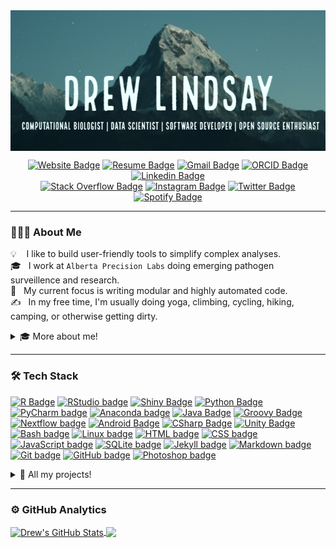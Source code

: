 <div align="center">

<img align="center" src="/images/header.png" alt="Drew's GitHub Stats" height="225"/>  

[![Website Badge](https://img.shields.io/badge/Website-6F8FAF?style=plastic&logoColor=white&logo=AIOHTTP)](https://knacko.github.io/)
[![Resume Badge](https://img.shields.io/badge/Resume\\CV-6332F6?style=plastic&logoColor=white&logo=Textpattern)](https://knacko.github.io/)
[![Gmail Badge](https://img.shields.io/badge/Gmail-D14836?style=plastic&logo=gmail&logoColor=white)](mailto:andr.lindsay@gmail.com)
[![ORCID Badge](https://img.shields.io/badge/-ORCID-yellowgreen?style=plastic&logo=orcid&logoColor=white)](https://orcid.org/0000-0001-6607-5812/)
[![Linkedin Badge](https://img.shields.io/badge/-LinkedIn-blue?style=plastic&logo=Linkedin&logoColor=white)](https://www.linkedin.com/in/nerdyaswild/)  
[![Stack Overflow Badge](https://img.shields.io/badge/StackOverflow-F47F24?style=plastic&logo=stackoverflow&logoColor=white)](https://stackoverflow.com/users/1451667/nerdyaswild)
[![Instagram Badge](https://img.shields.io/badge/Instagram-b610b0?style=plastic&logo=instagram&logoColor=white)](https://instagram.com/nerdyaswild)
[![Twitter Badge](https://img.shields.io/badge/Twitter-1DA1F2?style=plastic&logo=twitter&logoColor=white)](https://twitter.com/nerdyaswild)
[![Spotify Badge](https://img.shields.io/badge/Spotify-1DB954?style=plastic&logo=spotify&logoColor=white)](https://open.spotify.com/user/o8jkslw1ca3xo412kmsgghg5i?si=e30598946d104ba0)
<!--[![Hits Badge](https://shields-io-visitor-counter.herokuapp.com/badge?page=knacko.knacko&logo=GitHub&logoColor=FFFFFF&label=&labelColor=9b0d14&color=9b0d14&style=plastic)](https://github.com/ESKYoung/shields-io-visitor-counter) -->

<!-- ![](https://komarev.com/ghpvc/?username=knacko) -->
<!-- [![Kaggle Badge](https://img.shields.io/badge/Kaggle-20BEFF?style=flat&logo=kaggle&logoColor=white)](https://www.kaggle.com/nerdyaswild) -->

</div>

---

### 👨🏻‍💻 About Me

💡 &nbsp;&nbsp;&nbsp;I like to build user-friendly tools to simplify complex analyses.\
🎓 &nbsp;&nbsp;I work at `Alberta Precision Labs` doing emerging pathogen surveillence and research.\
🌱 &nbsp;&nbsp;My current focus is writing modular and highly automated code.\
✍️ &nbsp;&nbsp;In my free time, I'm usually doing yoga, climbing, cycling, hiking, camping, or otherwise getting dirty.

<details> <summary>🎓 More about me!</h1></summary>

<sup>

## Work

#### Alberta Precision Labs - Lab Specialist ([APL](https://www.albertaprecisionlabs.ca/))

- Developed numerous tools for bioinformatic analysis (see [downsampler][], [hnoss][])
  
- Created modular bioinformatic pipelines (see [quick-sequence-qc][], [basic-sequence-stats][], [basic-sequence-trimmer][])
  
- Automated NGS workflows to improve turn around time

## Education

#### Universität Heidelberg - Masters of molecular bioscience, cancer biology ([HU](https://www.uni-heidelberg.de/en/study/all-subjects/molecular-biosciences))
- Thesis project: scMethrix, a single cell methylation summarization tool and application in analysis of glioma-related 
  
  macrophages (see [scMethrix][] and [brainphageDNAme][])
  
- Practical work performed at the German Cancer Research Center ([DKFZ](https://www.dkfz.de/en/index.html))
- Final grade: 1.8 GPA ([German scale](https://en.wikipedia.org/wiki/Academic_grading_in_Germany#Tertiary_education); approx 3.7 GPA in US scale)


#### University of British Columia - Honours Bachelor in microbiology ([UBC](https://biology.ok.ubc.ca/undergraduate/microbiology/))
- Thesis project: Observations of Transposable Element Richness and Diversity in Embryophytes (see [EmbryophyteTEs][])
  
- 4th year abroad at Uppsala University taking courses for MSc in Mol.Bio. ([UU](https://www.uu.se/en/admissions/master/selma/program/?pInr=IMMI&pKod=TBI2M))
  
- Final grade: 3.97 GPA
  
## Research
  
#### Center for Big Data Research in Health, [UNSW](https://cbdrh.med.unsw.edu.au/)
- Manuscript in progress for lifestyle risk factors contributing to glioma, as part of the Australian Genomics and Clinical 

  Outcomes of Glioma [project](http://agogbio.unsw.edu.au/)
  
- Developed new analysis software for analyzing epidemiological data (see [DAGnalysis][] and [EpidExperiment][])
  
#### Infection and Cancer Epidemiology group, [DKFZ](https://www.dkfz.de/en/index.html)
- Developed novel large-scale epidemiological assay for syphilis-causing *Treponema pallidum*  (>99% sensitivity and specificity)
  
- Build new analysis software in R and Shiny for handling multiplex serology data (see [here][MSD])

####  Molecular Pathogenesis of Genetic Disorders group, [HU](https://www.uni-heidelberg.de/izn/researchgroups/rappold/)
- Generated mutant neural cell lines with patient-specific mutations related to autism spectrum disorder and intellectual disabilities
  
- Quantified expression of autism-related genes in mutant neurons (i.e., SHANK2, GRIN2B, PSD95, Synaptophysin)  
  
## Publications
  
- Xue, Jinru, Erna Jia, Na Ren, Andrew Lindsay, and Haixin Yu. Circulating MicroRNAs as Promising Diagnostic Biomarkers for 

  Pancreatic Cancer: A Systematic Review. (2019). [OncoTargets and Therapy](https://www.ncbi.nlm.nih.gov/pmc/articles/PMC6707936/)

</sup>
</details>

---------------------------------------------------------------------------

<!-- No width space: %E2%80%8B -->

### 🛠 Tech Stack
[![R Badge](https://img.shields.io/badge/-R-05122A?style=flat&logo=r&logoColor=1F65CC)][RLink]
[![RStudio badge](https://img.shields.io/badge/-RStudio-05122A?style=flat&logo=rstudio)](https://www.rstudio.com/)
[![Shiny Badge](https://img.shields.io/badge/Shiny-05122A?style=flat&logo=Symphony&logoColor=75aadb)][RShinyLink]
[![Python Badge](https://img.shields.io/badge/Python-05122A?style=flat&logo=python&logoColor=4B8BBE)][PythonLink]
[![PyCharm badge](https://img.shields.io/badge/-PyCharm-05122A?style=flat&logo=pycharm&logoColor=FFFFFF)](https://www.jetbrains.com/pycharm/)
[![Anaconda badge](https://img.shields.io/badge/-Anaconda-05122A?style=flat&logo=anaconda&logoColor=44A833)](https://www.jetbrains.com/pycharm/)
[![Java Badge](https://img.shields.io/badge/Java-05122A?style=flat&logo=java&logoColor=ea2d2e)][JavaLink]
[![Groovy Badge](https://img.shields.io/badge/Groovy-05122A?style=flat&logo=apachegroovy&logoColor=619CBC)][GroovyLink]
[![Nextflow badge](https://img.shields.io/badge/-Nextflow-05122A?style=flat&logo=gitextensions&logoColor=24B064)](https://www.nextflow.io/)
[![Android Badge](https://img.shields.io/badge/Android-05122A?style=flat&logo=android&logoColor=3DDC84)][AndroidLink]
[![CSharp Badge](https://img.shields.io/badge/C%23-05122A?style=flat&logo=csharp&logoColor=1e9e25)][CSharpLink]
[![Unity Badge](https://img.shields.io/badge/Unity-05122A?style=flat&logo=unity&logoColor=222c37)](https://unity.com/)
[![Bash badge](https://img.shields.io/badge/-Bash-05122A?style=flat&logo=gnu-bash&logoColor=4EAA25)][BashLink]
[![Linux badge](https://img.shields.io/badge/-Linux-05122A?style=flat&logo=linux&logoColor=#FCC624)](https://www.linux.org/)
[![HTML badge](https://img.shields.io/badge/-HTML-05122A?style=flat&logo=HTML5)](https://html.spec.whatwg.org/)
[![CSS badge](https://img.shields.io/badge/-CSS-05122A?style=flat&logo=CSS3&logoColor=1572B6)](https://www.w3.org/Style/CSS/Overview.en.html)
[![JavaScript badge](https://img.shields.io/badge/-JavaScript-05122A?style=flat&logo=javascript&logoColor=F7DF1E)][JavaScriptLink]
[![SQLite badge](https://img.shields.io/badge/-SQLite-05122A?style=flat&logo=SQLite&logoColor=003B57)](https://www.sqlite.org/index.html)
[![Jekyll badge](https://img.shields.io/badge/-Jekyll-05122A?style=flat&logo=jekyll&logoColor=CC0000)](https://jekyllrb.com/)
[![Markdown badge](https://img.shields.io/badge/-Markdown-05122A?style=flat&logo=markdown)](https://daringfireball.net/projects/markdown/)
[![Git badge](https://img.shields.io/badge/-Git-05122A?style=flat&logo=git)](https://git-scm.com/)
[![GitHub badge](https://img.shields.io/badge/-GitHub-05122A?style=flat&logo=github)](https://github.com)
[![Photoshop badge](https://img.shields.io/badge/-Photoshop-05122A?style=flat&logo=adobe-photoshop)](https://www.adobe.com/ca/products/photoshop.html)

<details> <summary>🚧 All my projects!</summary>

<sup>  
  
## Bioinformatics
- **[scMethrix][]** [![RIcon]][RLink] - a single cell methylation summarization R package built-on the Bioconductor [SummarizedExperiment](https://bioconductor.org/packages/release/bioc/html/SummarizedExperiment.html).
- **[brainphageDNAme][]** [![RIcon]][RLink] - scripts for analyzing methylation in the glioma immune microenviroment.
- **[DAGnalysis][]** [![RIcon]][RLink] - a case-control study for risk and prognostic factors for glioma in Australia, as part of the [AGOG](http://agogbio.unsw.edu.au/) project.  
- **[EpidExperiment][]** [![RIcon]][RLink] - an epidemiological analysis R package built-on the Bioconductor [SummarizedExperiment](https://bioconductor.org/packages/release/bioc/html/SummarizedExperiment.html).  
- **[Multiplex Serology Dashboard][MSD]** [![RIcon]][RLink][![RShinyIcon]][RShinyLink] - scripts and validation of a novel serological assay for Treponema pallidum (syphilis).  
- **[EmbryophyteTEs][]** [![RIcon]][RLink][![PythonIcon]][PythonLink][![BashIcon]][BashLink]- scripts for analyzing transposable elements in embryophytes.
- **[Downsampler][]** [![PythonIcon]][PythonLink]- tool to downsample NGS reads for validating minimum depth of coverage.
- **[quick-sequence-qc][]** [![PythonIcon]][PythonLink][![NextflowIcon]][NextflowLink]- organism-agnostic QC module for NGS reads on Illumina and Nanopore sequencers
- **[basic-sequence-stats][]** [![GroovyIcon]][GroovyLink][![NextflowIcon]][NextflowLink]- organism-agnostic stats module for NGS reads on Illumina and Nanopore sequencers
- **[basic-sequence-trimmer][]** [![GroovyIcon]][GroovyLink][![NextflowIcon]][NextflowLink]- organism-agnostic trimmer module for NGS reads on Illumina and Nanopore sequencers 

## AI and machine learning
- **[lightsOutPy](https://github.com/knacko/lightsOutPy)** [![PythonIcon]][PythonLink] - an abstracted version of the game [Lights Out](https://en.wikipedia.org/wiki/Lights_Out_(game)) used in finding optimal solutions via machine learning.
- **[GameOfTheAmazons](https://github.com/knacko/GameOfTheAmazons)** [![JavaIcon]][JavaLink] - an AI-driven player for the chess variant Game of the Amazons.

## Games
- **[Tez](https://github.com/knacko/Tez)** [![CSharpIcon]][CSharpLink] - a replication of the 90's game [Lights Out](https://en.wikipedia.org/wiki/Lights_Out_(game)), but allows for multiple other tesselation patterns. Available on the Google Play store.
- **[Mindusty Mods](https://github.com/knacko/MindustryMods)** [![JavaScriptIcon]][JavaScriptLink] - a collection of units, schematics, and scripts for logic processors in the factory game [Mindustry](https://anuke.itch.io/mindustry).

## Tools
- **[AudioToolkit](https://github.com/knacko/AudioToolkit)** [![JavaIcon]][JavaLink][![AndroidIcon]][AndroidLink] - a suite to tools to aid installing stereo system. Available on the Google Play store.
- **[OChemReaction](https://github.com/knacko/OChemReaction)** [![JavaIcon]][JavaLink][![AndroidIcon]][AndroidLink] - a simple study aid for memorizing synthesis reactions for organic chemisty.
- **[UBCcards](https://github.com/knacko/UBCcards)** [![JavaIcon]][JavaLink][![AndroidIcon]][AndroidLink] - a group-sourced study card application using a publicly accessible Google Sheets flat-file database.

## Misc
- **[DNAart](https://github.com/knacko/DNAart)** [![PythonIcon]][PythonLink] - Creates art from an individual's epigenome. Won [People's Choice Award](http://www.bioinfo.ufpr.br/suplementos/PresentationsCopenhagenBioinformaticsHackathon_2020.pdf) at the 2020 Copenhagen Bioinformatics Hackathon.
  
</sup>  
</details>

<!-- details> <summary>💾 My contributions!</h1></summary><br>

[![HardcoreSK icon](/images/sk_hardcore.png)](https://github.com/skyarkhangel/Hardcore-SK/commits?author=knacko)

</details -->


<!--

<hr>

### Latest Blog Posts

<-->
---------------------------------------------------------------------------

### ⚙️&nbsp;GitHub Analytics

<p align="center">
<table>
  <tr>
<a href="https://github.com/anuraghazra/github-readme-stats">
  <img align="center" src="https://github-readme-stats.vercel.app/api?username=knacko&show_icons=true&line_height=27&count_private=true&title_color=ffffff&text_color=c9cacc&icon_color=2bbc8a&bg_color=1d1f21" alt="Drew's GitHub Stats" height="125"/>
</a>
<a href="https://github.com/anuraghazra/github-readme-stats">
  <img align="center" src="https://github-readme-stats.vercel.app/api/top-langs/?username=knacko&hide=html&title_color=ffffff&text_color=c9cacc&icon_color=2bbc8a&bg_color=1d1f21&langs_count=6&layout=compact" height="125" />
</a>
<!-- a href="https://git.io/streak-stats">
  <img align="center" src="http://github-readme-streak-stats.herokuapp.com?user=knacko&theme=dark&date_format=M%20j%5B%2C%20Y%5D&background=1D1F21&border=E3E1E1)" height="125" />
</a -->
  </tr>
  </table>
</p>

[RIcon]: https://img.shields.io/badge/--05122A?style=flat&logo=r&logoColor=1F65CC "R icon"
[RLink]: https://www.r-project.org/
[RShinyIcon]: https://img.shields.io/badge/--05122A?style=flat&logo=Symphony&logoColor=75aadb "RShiny icon"
[RShinyLink]: https://shiny.rstudio.com/
[PythonIcon]: https://img.shields.io/badge/--05122A?style=flat&logo=python&logoColor=4B8BBE "Python icon"   
[PythonLink]: https://www.python.org/
[JavaIcon]: https://img.shields.io/badge/--05122A?style=flat&logo=java&logoColor=ea2d2e "Java icon"
[JavaLink]: https://www.java.com/en/
[BashIcon]: https://img.shields.io/badge/--05122A?style=flat&logo=gnu-bash&logoColor=4EAA25 "Bash icon"
[BashLink]: https://www.gnu.org/software/bash/
[CSharpIcon]: https://img.shields.io/badge/--05122A?style=flat&logo=csharp&logoColor=1e9e25 "CSharp icon"
[CSharpLink]: https://docs.microsoft.com/en-us/dotnet/csharp/
[AndroidIcon]: https://img.shields.io/badge/--05122A?style=flat&logo=android&logoColor=3DDC84 "Android icon"
[AndroidLink]: https://docs.microsoft.com/en-us/dotnet/csharp/
[JavaScriptIcon]: https://img.shields.io/badge/--05122A?style=flat&logo=javascript&logoColor=F7DF1E "JavaScript icon"
[JavaScriptLink]: http://www.ecma-international.org/publications-and-standards/standards/ecma-262/
[NextflowIcon]: https://img.shields.io/badge/--05122A?style=flat&logo=gitextensions&logoColor=24B064 "Nextflow icon"
[NextflowLink]: https://www.nextflow.io/
[GroovyIcon]: https://img.shields.io/badge/--05122A?style=flat&logo=apachegroovy&logoColor=619CBC "Groovy icon"
[GroovyLink]: https://groovy-lang.org/

[scMethrix]: https://github.com/CompEpigen/scMethrix
[brainphageDNAme]: https://github.com/knacko/brainphageDNAme
[DAGnalysis]: https://github.com/knacko/DAGnalysis
[EpidExperiment]: https://github.com/knacko/EpidExperiment
[EmbryophyteTEs]: https://github.com/knacko/EmbryophyteTEs
[MSD]: https://github.com/knacko/F022-Multiplex-Serology-Dashboard
[downsampler]: https://github.com/knacko/downsampler
[hnoss]: https://github.com/knacko/hnoss
[quick-sequence-qc]: https://github.com/knacko/quick-sequence-qc
[basic-sequence-stats]: https://github.com/knacko/basic-sequence-qc
[basic-sequence-trimmer]: https://github.com/knacko/basic-sequence-trimmer
